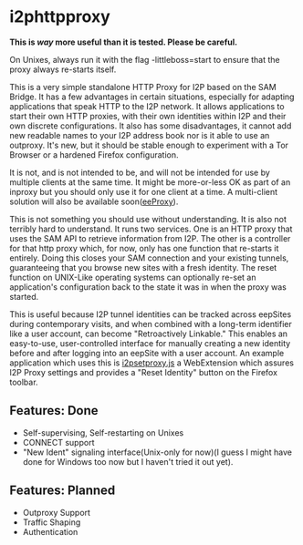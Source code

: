 i2phttpproxy
============

**This is *way* more useful than it is tested. Please be careful.**

On Unixes, always run it with the flag -littleboss=start to ensure that the
proxy always re-starts itself.

This is a very simple standalone HTTP Proxy for I2P based on the SAM Bridge. It
has a few advantages in certain situations, especially for adapting applications
that speak HTTP to the I2P network. It allows applications to start their own
HTTP proxies, with their own identities within I2P and their own discrete
configurations. It also has some disadvantages, it cannot add new readable
names to your I2P address book nor is it able to use an outproxy. It's new, but
it should be stable enough to experiment with a Tor Browser or a hardened
Firefox configuration.

It is not, and is not intended to be, and will not be intended for use by
multiple clients at the same time. It might be more-or-less OK as part of an
inproxy but you should only use it for one client at a time. A multi-client
solution will also be available soon([eeProxy](https://github.com/eyedeekay/eeProxy)).

This is not something you should use without understanding. It is also not
terribly hard to understand. It runs two services. One is an HTTP proxy that
uses the SAM API to retrieve information from I2P. The other is a controller
for that http proxy which, for now, only has one function that re-starts it
entirely. Doing this closes your SAM connection and your existing tunnels,
guaranteeing that you browse new sites with a fresh identity. The reset function
on UNIX-Like operating systems can optionally re-set an application's
configuration back to the state it was in when the proxy was started.

This is useful because I2P tunnel identities can be tracked across eepSites
during contemporary visits, and when combined with a long-term identifier like
a user account, can become "Retroactively Linkable." This enables an
easy-to-use, user-controlled interface for manually creating a new identity
before and after logging into an eepSite with a user account. An example
application which uses this is [i2psetproxy.js](https://github.com/eyedeekay/i2psetproxy.js)
a WebExtension which assures I2P Proxy settings and provides a "Reset Identity"
button on the Firefox toolbar.

Features: Done
--------------

  * Self-supervising, Self-restarting on Unixes
  * CONNECT support
  * "New Ident" signaling interface(Unix-only for now)(I guess I might have done
  for Windows too now but I haven't tried it out yet).

Features: Planned
-----------------

  * Outproxy Support
  * Traffic Shaping
  * Authentication
